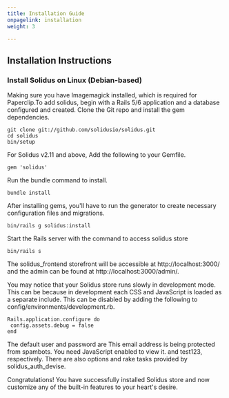 ```yaml
---
title: Installation Guide
onpagelink: installation
weight: 3

---
```


Installation Instructions
-------------------------

### Install Solidus on Linux (Debian-based)

Making sure you have Imagemagick installed, which is required for Paperclip.To add solidus, begin with a Rails 5/6 application and a database configured and created. Clone the Git repo and install the gem dependencies.

 ```
git clone git://github.com/solidusio/solidus.git
cd solidus
bin/setup
```

For Solidus v2.11 and above, Add the following to your Gemfile.

 ```
gem 'solidus'
```

Run the bundle command to install.

 ```
bundle install
```

After installing gems, you'll have to run the generator to create necessary configuration files and migrations.

 ```
bin/rails g solidus:install
```

Start the Rails server with the command to access solidus store

 ```
bin/rails s
```

The solidus\_frontend storefront will be accessible at http://localhost:3000/ and the admin can be found at http://localhost:3000/admin/.

You may notice that your Solidus store runs slowly in development mode. This can be because in development each CSS and JavaScript is loaded as a separate include. This can be disabled by adding the following to config/environments/development.rb.

 ```
Rails.application.configure do
  config.assets.debug = false
end
```

The default user and password are <span id="cloakda855393136dd9c5f3ae7d298fd7114f">This email address is being protected from spambots. You need JavaScript enabled to view it.</span><script type="text/javascript">document.getElementById('cloakda855393136dd9c5f3ae7d298fd7114f').innerHTML='';var prefix='&#109;a'+'i&#108;'+'&#116;o';var path='hr'+'ef'+'=';var addyda855393136dd9c5f3ae7d298fd7114f='&#97;dm&#105;n'+'&#64;';addyda855393136dd9c5f3ae7d298fd7114f=addyda855393136dd9c5f3ae7d298fd7114f+'&#101;x&#97;mpl&#101;'+'&#46;'+'c&#111;m';var addy_textda855393136dd9c5f3ae7d298fd7114f='&#97;dm&#105;n'+'&#64;'+'&#101;x&#97;mpl&#101;'+'&#46;'+'c&#111;m';document.getElementById('cloakda855393136dd9c5f3ae7d298fd7114f').innerHTML+='<a '+path+'\''+prefix+':'+addyda855393136dd9c5f3ae7d298fd7114f+'\'>'+addy_textda855393136dd9c5f3ae7d298fd7114f+'<\/a>';</script> and test123, respectively. There are also options and rake tasks provided by solidus\_auth\_devise.

Congratulations! You have successfully installed Solidus store and now customize any of the built-in features to your heart's desire.